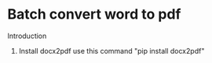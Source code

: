 # Batch convert word to pdf

Introduction
1. Install docx2pdf use this command  "pip install docx2pdf"
